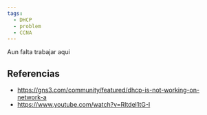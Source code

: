 ```yaml
---
tags:
  - DHCP
  - problem
  - CCNA
---
```


Aun falta trabajar aqui

## Referencias

- https://gns3.com/community/featured/dhcp-is-not-working-on-network-a
- https://www.youtube.com/watch?v=Rltdel1tG-I